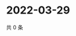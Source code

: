 # 2022-03-29

共 0 条

<!-- BEGIN WEIBO -->
<!-- 最后更新时间 Tue Mar 29 2022 22:00:42 GMT+0800 (China Standard Time) -->

<!-- END WEIBO -->
